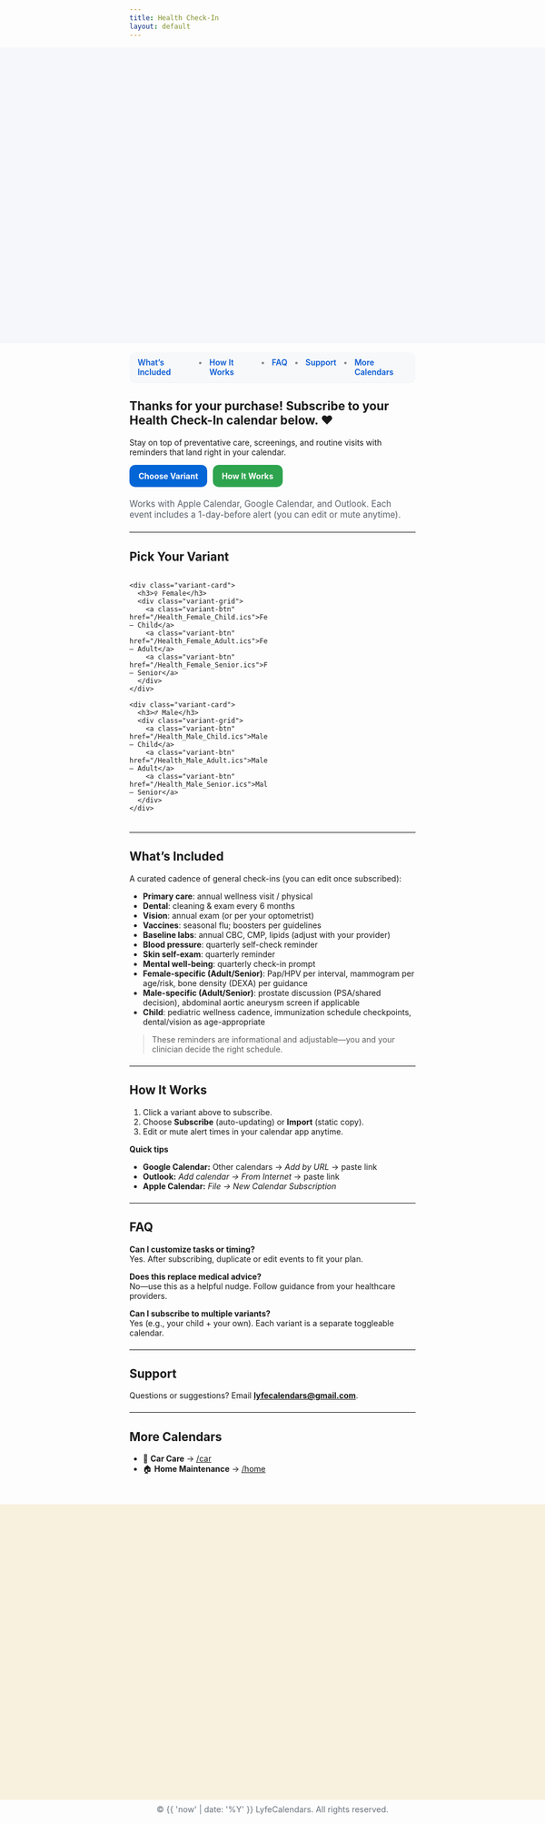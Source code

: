 ```yaml
---
title: Health Check-In
layout: default
---
```


<style>
/* Hide Cayman header */
.page-header { display:none !important; }

/* HERO (same as Car/Home) */
.hero-bleed{
  width: 100vw;
  height: clamp(220px, 38vh, 520px);
  position: relative;
  left: 50%;
  margin-left: -50vw;
  margin-right: -50vw;
  background-image: url('{{ "/purchase-hero.png?v=310" | relative_url }}');
  background-repeat: no-repeat;
  background-position: center top;
  background-size: contain;
  background-color: #f5f7fa;
  max-width: none !important;
}

/* FOOTER hero */
.footer-bleed{
  width: 100vw;
  height: clamp(220px, 38vh, 520px);
  position: relative;
  left: 50%;
  margin-left: -50vw;
  margin-right: -50vw;
  margin-top: 3rem;
  background-color: #F8F1DE; /* warm tone overlay */
  background-image: url('{{ "/purchase-footer.png?v=310" | relative_url }}');
  background-repeat: no-repeat;
  background-position: center bottom;
  background-size: contain;
  max-width: none !important;
}

/* In-page nav */
.lc-nav{
  display:flex; gap:.75rem; justify-content:center;
  background:#f6f8fa; padding:.6rem .9rem; border-radius:10px;
  margin: 1rem auto 1.25rem; width:fit-content;
  box-shadow:0 1px 0 rgba(0,0,0,.04);
}
.lc-nav a{ text-decoration:none; font-weight:600; color:#0b5bd3; }
.lc-nav a:hover{ text-decoration:underline; }
.lc-nav span{ opacity:.5 }

/* Buttons */
.lc-btns{ display:flex; gap:.6rem; flex-wrap:wrap; margin:.9rem 0 1.25rem; }
.lc-btn{
  display:inline-block; padding:.7rem 1rem; border-radius:10px;
  background:#2ea44f; color:#fff !important; font-weight:700; text-decoration:none;
}
.lc-btn.secondary{ background:#0366d6; }

/* Variant section (two columns: Female / Male) */
.variant-wrap{ margin:1rem 0 1.25rem; }
.variant-columns{ display:grid; grid-template-columns: 1fr 1fr; gap:1rem; }
.variant-card{
  background:#0f172a; color:#fff; border-radius:12px; padding:1rem;
  box-shadow:0 4px 14px rgba(2,6,23,.15);
}
.variant-card h3{ margin:.25rem 0 1rem; font-size:1.15rem; }
.variant-grid{ display:grid; gap:.6rem; }
.variant-btn{
  display:block; text-align:center; padding:.7rem 1rem; border-radius:10px;
  background:#111827; color:#fff; font-weight:700; text-decoration:none;
}
.variant-btn:hover{ filter:brightness(1.08); }

.lc-meta{ color:#586069; font-size:.95rem; }
hr.lite{ border:0; border-top:1px solid #eaecef; margin:1.25rem 0; }

@media (max-width: 900px){
  .variant-columns{ grid-template-columns: 1fr; }
}
</style>

<!-- HERO -->
<div class="hero-bleed"></div>

<!-- NAV -->
<div class="lc-nav" role="navigation" aria-label="Health Check-In sections">
  <a href="#whats-included">What’s Included</a>
  <span>•</span>
  <a href="#how-it-works">How It Works</a>
  <span>•</span>
  <a href="#faq">FAQ</a>
  <span>•</span>
  <a href="#support">Support</a>
  <span>•</span>
  <a href="#more-calendars">More Calendars</a>
</div>

## Thanks for your purchase! Subscribe to your Health Check-In calendar below. ❤️
Stay on top of preventative care, screenings, and routine visits with reminders that land right in your calendar.

<div class="lc-btns">
  <a class="lc-btn secondary" href="#variants">Choose Variant</a>
  <a class="lc-btn" href="#how-it-works">How It Works</a>
</div>

<div class="lc-meta">
Works with Apple Calendar, Google Calendar, and Outlook. Each event includes a 1-day-before alert (you can edit or mute anytime).
</div>

<hr class="lite" />

## <a id="variants"></a>Pick Your Variant
<div class="variant-wrap">
  <div class="variant-columns">

    <div class="variant-card">
      <h3>♀️ Female</h3>
      <div class="variant-grid">
        <a class="variant-btn" href="/Health_Female_Child.ics">Female — Child</a>
        <a class="variant-btn" href="/Health_Female_Adult.ics">Female — Adult</a>
        <a class="variant-btn" href="/Health_Female_Senior.ics">Female — Senior</a>
      </div>
    </div>

    <div class="variant-card">
      <h3>♂️ Male</h3>
      <div class="variant-grid">
        <a class="variant-btn" href="/Health_Male_Child.ics">Male — Child</a>
        <a class="variant-btn" href="/Health_Male_Adult.ics">Male — Adult</a>
        <a class="variant-btn" href="/Health_Male_Senior.ics">Male — Senior</a>
      </div>
    </div>

  </div>
</div>

<hr class="lite" />

## <a id="whats-included"></a>What’s Included
A curated cadence of general check-ins (you can edit once subscribed):

- **Primary care**: annual wellness visit / physical  
- **Dental**: cleaning & exam every 6 months  
- **Vision**: annual exam (or per your optometrist)  
- **Vaccines**: seasonal flu; boosters per guidelines  
- **Baseline labs**: annual CBC, CMP, lipids (adjust with your provider)  
- **Blood pressure**: quarterly self-check reminder  
- **Skin self-exam**: quarterly reminder  
- **Mental well-being**: quarterly check-in prompt  
- **Female-specific (Adult/Senior)**: Pap/HPV per interval, mammogram per age/risk, bone density (DEXA) per guidance  
- **Male-specific (Adult/Senior)**: prostate discussion (PSA/shared decision), abdominal aortic aneurysm screen if applicable  
- **Child**: pediatric wellness cadence, immunization schedule checkpoints, dental/vision as age-appropriate

> These reminders are informational and adjustable—you and your clinician decide the right schedule.

<hr class="lite" />

## <a id="how-it-works"></a>How It Works
1. Click a variant above to subscribe.  
2. Choose **Subscribe** (auto-updating) or **Import** (static copy).  
3. Edit or mute alert times in your calendar app anytime.

**Quick tips**
- **Google Calendar:** Other calendars → *Add by URL* → paste link  
- **Outlook:** *Add calendar → From Internet* → paste link  
- **Apple Calendar:** *File → New Calendar Subscription*

<hr class="lite" />

## <a id="faq"></a>FAQ
**Can I customize tasks or timing?**  
Yes. After subscribing, duplicate or edit events to fit your plan.

**Does this replace medical advice?**  
No—use this as a helpful nudge. Follow guidance from your healthcare providers.

**Can I subscribe to multiple variants?**  
Yes (e.g., your child + your own). Each variant is a separate toggleable calendar.

<hr class="lite" />

## <a id="support"></a>Support
Questions or suggestions? Email **lyfecalendars@gmail.com**.

<hr class="lite" />

## <a id="more-calendars"></a>More Calendars
- 🚗 **Car Care** → [/car](/car)  
- 🏠 **Home Maintenance** → [/home](/home)

<!-- FOOTER HERO -->
<div class="footer-bleed"></div>

<p style="text-align:center; color:#6a737d; font-size:.9rem; margin-top:.5rem;">
© {{ 'now' | date: '%Y' }} LyfeCalendars. All rights reserved.
</p>
